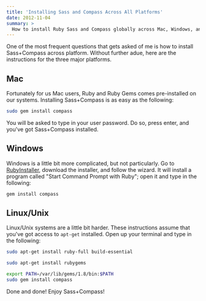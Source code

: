 ```yaml
---
title: 'Installing Sass and Compass Across All Platforms'
date: 2012-11-04
summary: >
  How to install Ruby Sass and Compass globally across Mac, Windows, and Linux.
---
```


One of the most frequent questions that gets asked of me is how to install Sass+Compass across platform. Without further adue, here are the instructions for the three major platforms.

## Mac

Fortunately for us Mac users, Ruby and Ruby Gems comes pre-installed on our systems. Installing Sass+Compass is as easy as the following:

```bash
sudo gem install compass
```

You will be asked to type in your user password. Do so, press enter, and you've got Sass+Compass installed.

## Windows

Windows is a little bit more complicated, but not particularly. Go to [RubyInstaller](http://rubyinstaller.org/), download the installer, and follow the wizard. It will install a program called "Start Command Prompt with Ruby"; open it and type in the following:

```bash
gem install compass
```

## Linux/Unix

Linux/Unix systems are a little bit harder. These instructions assume that you've got access to `apt-get` installed. Open up your terminal and type in the following:

```bash
sudo apt-get install ruby-full build-essential 
```

```bash
sudo apt-get install rubygems 
```

```bash
export PATH=/var/lib/gems/1.8/bin:$PATH
sudo gem install compass 
```

Done and done! Enjoy Sass+Compass!
